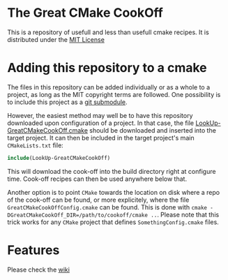 The Great CMake CookOff
=======================


This is a repository of usefull and less than usefull cmake recipes.  It is distributed under the
[MIT License](http://opensource.org/licenses/MIT)

Adding this repository to a cmake
=================================

The files in this repository can be added individually or as a whole to a project, as long as the
MIT copyright terms are followed. One possibility is to include this project as a [git
submodule](http://git-scm.com/docs/git-submodule).

However, the easiest method may well be to have this repository downloaded upon configuration of a
project. In that case, the file
[LookUp-GreatCMakeCookOff.cmake](https://github.com/UCL/GreatCMakeCookOff/tree/refactor/LookUp-GreatCMakeCookOff.cmake)
should be downloaded and inserted into the target project. It can then be included in the target
project's main `CMakeLists.txt` file:

```cmake
include(LookUp-GreatCMakeCookOff)
```

This will download the cook-off into the build directory right at configure time. Cook-off recipes
can then be used anywhere below that.

Another option is to point `CMake` towards the location on disk where a repo of the cook-off can be
found, or more explicitely, where the file `GreatCMakeCookOffConfig.cmake` can be found. This is
done with `cmake -DGreatCMakeCookOff_DIR=/path/to/cookoff/cmake ..`. Please note that this trick works
for any `CMake` project that defines `SomethingConfig.cmake` files.


Features
========

Please check the [wiki](https://github.com/UCL/GreatCMakeCookOff/wiki)
